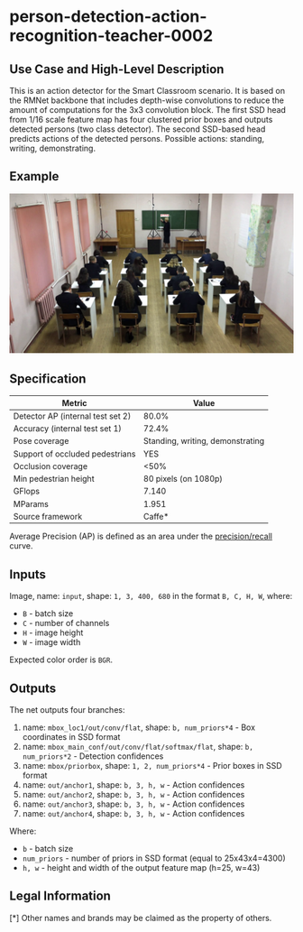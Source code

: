 # person-detection-action-recognition-teacher-0002

## Use Case and High-Level Description

This is an action detector for the Smart Classroom scenario. It is based on the RMNet backbone that includes depth-wise convolutions to reduce the amount of computations for the 3x3 convolution block. The first SSD head from 1/16 scale feature map has four clustered prior boxes and outputs detected persons (two class detector). The second SSD-based head predicts actions of the detected persons. Possible actions: standing, writing, demonstrating.

## Example

![](./description/person-detection-action-recognition-teacher-0002.png)

## Specification

| Metric                            | Value                            |
|-----------------------------------|----------------------------------|
| Detector AP (internal test set 2) | 80.0%                            |
| Accuracy (internal test set 1)    | 72.4%                            |
| Pose coverage                     | Standing, writing, demonstrating |
| Support of occluded pedestrians   | YES                              |
| Occlusion coverage                | <50%                             |
| Min pedestrian height             | 80 pixels (on 1080p)             |
| GFlops                            | 7.140                            |
| MParams                           | 1.951                            |
| Source framework                  | Caffe\*                          |

Average Precision (AP) is defined as an area under the [precision/recall](https://en.wikipedia.org/wiki/Precision_and_recall)
curve.

## Inputs

Image, name: `input`, shape: `1, 3, 400, 680` in the format `B, C, H, W`, where:

- `B` - batch size
- `C` - number of channels
- `H` - image height
- `W` - image width

Expected color order is `BGR`.

## Outputs

The net outputs four branches:

1. name: `mbox_loc1/out/conv/flat`, shape: `b, num_priors*4` - Box coordinates in SSD format
2. name: `mbox_main_conf/out/conv/flat/softmax/flat`, shape: `b, num_priors*2` - Detection confidences
3. name: `mbox/priorbox`, shape: `1, 2, num_priors*4` - Prior boxes in SSD format
4. name: `out/anchor1`, shape: `b, 3, h, w` - Action confidences
5. name: `out/anchor2`, shape: `b, 3, h, w` - Action confidences
6. name: `out/anchor3`, shape: `b, 3, h, w` - Action confidences
7. name: `out/anchor4`, shape: `b, 3, h, w` - Action confidences

Where:

- `b` - batch size
- `num_priors` -  number of priors in SSD format (equal to 25x43x4=4300)
- `h, w` - height and width of the output feature map (h=25, w=43)

## Legal Information
[*] Other names and brands may be claimed as the property of others.
